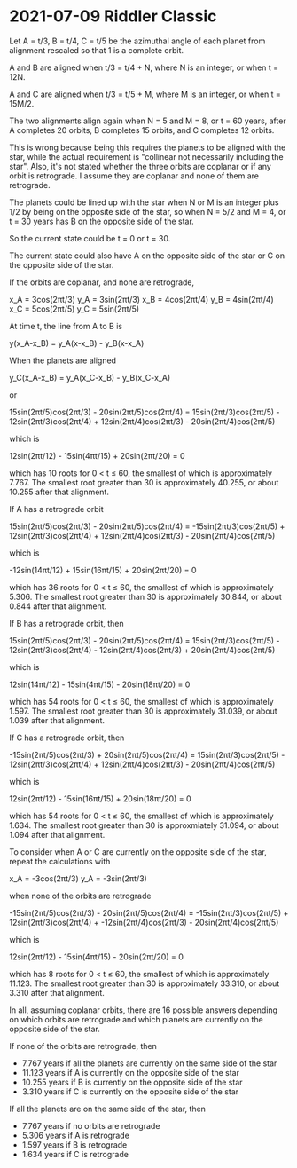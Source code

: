 2021-07-09 Riddler Classic
==========================
Let A = t/3, B = t/4, C = t/5 be the azimuthal angle of each planet from
alignment rescaled so that 1 is a complete orbit.

A and B are aligned when t/3 = t/4 + N, where N is an integer, or when
t = 12N.

A and C are aligned when t/3 = t/5 + M, where M is an integer, or when
t = 15M/2.

The two alignments align again when N = 5 and M = 8, or t = 60 years,
after A completes 20 orbits, B completes 15 orbits, and C completes 12
orbits.

This is wrong because being this requires the planets to be aligned with
the star, while the actual requirement is "collinear not necessarily
including the star".  Also, it's not stated whether the three orbits are
coplanar or if any orbit is retrograde.  I assume they are coplanar and
none of them are retrograde.

The planets could be lined up with the star when N or M is an integer plus
1/2 by being on the opposite side of the star, so when N = 5/2 and M = 4, or
t = 30 years has B on the opposite side of the star.

So the current state could be t = 0 or t = 30.

The current state could also have A on the opposite side of the star or C on
the opposite side of the star.

If the orbits are coplanar, and none are retrograde,

  x_A = 3cos(2πt/3)
  y_A = 3sin(2πt/3)
  x_B = 4cos(2πt/4)
  y_B = 4sin(2πt/4)
  x_C = 5cos(2πt/5)
  y_C = 5sin(2πt/5)

At time t, the line from A to B is

  y(x_A-x_B) = y_A(x-x_B) - y_B(x-x_A)

When the planets are aligned

  y_C(x_A-x_B) = y_A(x_C-x_B) - y_B(x_C-x_A)

or

  15sin(2πt/5)cos(2πt/3) - 20sin(2πt/5)cos(2πt/4) =
  15sin(2πt/3)cos(2πt/5) - 12sin(2πt/3)cos(2πt/4) +
  12sin(2πt/4)cos(2πt/3) - 20sin(2πt/4)cos(2πt/5)

which is

  12sin(2πt/12) - 15sin(4πt/15) + 20sin(2πt/20) = 0

which has 10 roots for 0 < t ≤ 60, the smallest of which is approximately
7.767.  The smallest root greater than 30 is approximately 40.255, or about
10.255 after that alignment.

If A has a retrograde orbit

  15sin(2πt/5)cos(2πt/3) - 20sin(2πt/5)cos(2πt/4) =
 -15sin(2πt/3)cos(2πt/5) + 12sin(2πt/3)cos(2πt/4) +
  12sin(2πt/4)cos(2πt/3) - 20sin(2πt/4)cos(2πt/5)

which is

  -12sin(14πt/12) + 15sin(16πt/15) + 20sin(2πt/20) = 0

which has 36 roots for 0 < t ≤ 60, the smallest of which is approximately
5.306.  The smallest root greater than 30 is approximately 30.844, or about
0.844 after that alignment.

If B has a retrograde orbit, then

  15sin(2πt/5)cos(2πt/3) - 20sin(2πt/5)cos(2πt/4) =
  15sin(2πt/3)cos(2πt/5) - 12sin(2πt/3)cos(2πt/4) -
  12sin(2πt/4)cos(2πt/3) + 20sin(2πt/4)cos(2πt/5)

which is

  12sin(14πt/12) - 15sin(4πt/15) - 20sin(18πt/20) = 0

which has 54 roots for 0 < t ≤ 60, the smallest of which is approximately
1.597.  The smallest root greater than 30 is approximately 31.039, or about
1.039 after that alignment.

If C has a retrograde orbit, then

 -15sin(2πt/5)cos(2πt/3) + 20sin(2πt/5)cos(2πt/4) =
  15sin(2πt/3)cos(2πt/5) - 12sin(2πt/3)cos(2πt/4) +
  12sin(2πt/4)cos(2πt/3) - 20sin(2πt/4)cos(2πt/5)

which is

  12sin(2πt/12) - 15sin(16πt/15) + 20sin(18πt/20) = 0

which has 54 roots for 0 < t ≤ 60, the smallest of which is approximately
1.634.  The smallest root greater than 30 is approxmiately 31.094, or about
1.094 after that alignment.

To consider when A or C are currently on the opposite side of the star,
repeat the calculations with

  x_A = -3cos(2πt/3)
  y_A = -3sin(2πt/3)

when none of the orbits are retrograde

 -15sin(2πt/5)cos(2πt/3) - 20sin(2πt/5)cos(2πt/4) =
 -15sin(2πt/3)cos(2πt/5) + 12sin(2πt/3)cos(2πt/4) +
 -12sin(2πt/4)cos(2πt/3) - 20sin(2πt/4)cos(2πt/5)

which is

  12sin(2πt/12) - 15sin(4πt/15) - 20sin(2πt/20) = 0

which has 8 roots for 0 < t ≤ 60, the smallest of which is approximately
11.123.  The smallest root greater than 30 is approximately 33.310, or about
3.310 after that alignment.

In all, assuming coplanar orbits, there are 16 possible answers depending on
which orbits are retrograde and which planets are currently on the opposite
side of the star.

If none of the orbits are retrograde, then
* 7.767 years if all the planets are currently on the same side of the star
* 11.123 years if A is currently on the opposite side of the star
* 10.255 years if B is currently on the opposite side of the star
* 3.310 years if C is currently on the opposite side of the star

If all the planets are on the same side of the star, then
* 7.767 years if no orbits are retrograde
* 5.306 years if A is retrograde
* 1.597 years if B is retrograde
* 1.634 years if C is retrograde
